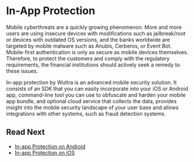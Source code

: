 # In-App Protection

<!-- AUTHOR joshis_tweets 2023-12-29T00:00:00Z -->
<!-- SIDEBAR _auto -->
<!-- TEMPLATE tutorial -->

Mobile cyberthreats are a quickly growing phenomenon. More and more users are using insecure devices with modifications such as jailbreak/root or devices with outdated OS versions, and the banks worldwide are targeted by mobile malware such as Anubis, Cerberos, or Event Bot. Mobile-first authentication is only as secure as mobile devices themselves. Therefore, to protect the customers and comply with the regulatory requirements, the financial institutions should actively seek a remedy to these issues.

In-app protection by Wultra is an advanced mobile security solution. It consists of an SDK that you can easily incorporate into your iOS or Android app, command-line tool you can use to obfuscate and harden your mobile app bundle, and optional cloud service that collects the data, provides insight into the mobile security landscape of your user base and allows integrations with other systems, such as fraud detection systems.

## Read Next

- [In-app Protection on Android](./Implementation-on-Android.md)
- [In-app Protection on iOS](./Implementation-on-Apple.md)
